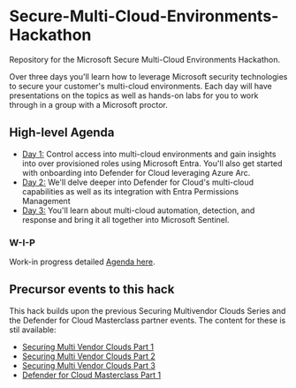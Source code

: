 # Secure-Multi-Cloud-Environments-Hackathon
Repository for the Microsoft Secure Multi-Cloud Environments Hackathon.

Over three days you'll learn how to leverage Microsoft security technologies to secure your customer's multi-cloud environments. Each day will have presentations on the topics as well as hands-on labs for you to work through in a group with a Microsoft proctor.


## High-level Agenda
 - [Day 1:](/Day1.md) Control access into multi-cloud environments and gain insights into over provisioned roles using Microsoft Entra. You'll also get started with onboarding into Defender for Cloud leveraging Azure Arc.
 - [Day 2:](/Day2.md) We'll delve deeper into Defender for Cloud's multi-cloud capabilities as well as its integration with Entra Permissions Management
 - [Day 3:](/Day3.md) You'll learn about multi-cloud automation, detection, and response and bring it all together into Microsoft Sentinel.

### W-I-P
Work-in progress detailed [Agenda here](Agenda.md).

## Precursor events to this hack
This hack builds upon the previous Securing Multivendor Clouds Series and the Defender for Cloud Masterclass partner events. The content for these is stil available:
 - [Securing Multi Vendor Clouds Part 1](https://github.com/LuciBlanchardMSFT/SecuringMultiVendorClouds)
 - [Securing Multi Vendor Clouds Part 2](https://github.com/ActualCassandra/SecuringMultiVendorCloudsPart2)
 - [Securing Multi Vendor Clouds Part 3](https://github.com/ActualCassandra/SecuringMultiVendorCloudsPart3)
 - [Defender for Cloud Masterclass Part 1](https://github.com/ActualCassandra/MDCMasterclass)


